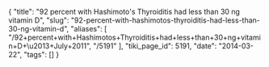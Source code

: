 {
    "title": "92 percent with Hashimoto's Thyroiditis had less than 30 ng vitamin D",
    "slug": "92-percent-with-hashimotos-thyroiditis-had-less-than-30-ng-vitamin-d",
    "aliases": [
        "/92+percent+with+Hashimotos+Thyroiditis+had+less+than+30+ng+vitamin+D+\u2013+July+2011",
        "/5191"
    ],
    "tiki_page_id": 5191,
    "date": "2014-03-22",
    "tags": []
}
